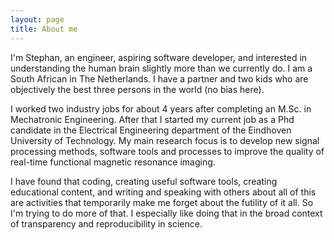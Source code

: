 ```yaml
---
layout: page
title: About me
---
```


I'm Stephan, an engineer, aspiring software developer, and interested in understanding the human brain slightly more than we currently do. I am a South African in The Netherlands. I have a partner and two kids who are objectively the best three persons in the world (no bias here).  

I worked two industry jobs for about 4 years after completing an M.Sc. in Mechatronic Engineering. After that I started my current job as a Phd candidate in the Electrical Engineering department of the Eindhoven University of Technology. My main research focus is to develop new signal processing methods, software tools and processes to improve the quality of real-time functional magnetic resonance imaging.

I have found that coding, creating useful software tools, creating educational content, and writing and speaking with others about all of this are activities that temporarily make me forget about the futility of it all. So I'm trying to do more of that. I especially like doing that in the broad context of transparency and reproducibility in science.

  



